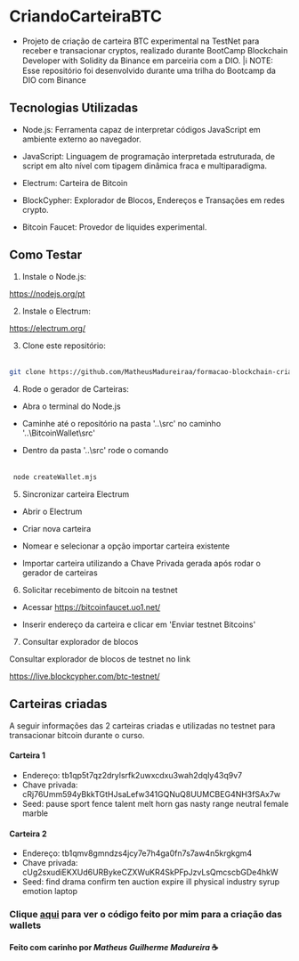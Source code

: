 # CriandoCarteiraBTC
<p align="center>
  <img src="assets/Bitcoin_logo.webp" alt="Bitcoin Wallet" width="700">  
</p>

- Projeto de criação de carteira BTC experimental na TestNet para receber e transacionar cryptos, realizado durante BootCamp Blockchain Developer with Solidity da Binance em parceiria com a DIO.
|ℹ️ NOTE: Esse repositório foi desenvolvido durante uma trilha do Bootcamp da DIO com  Binance


## Tecnologias Utilizadas

- Node.js: Ferramenta capaz de interpretar códigos JavaScript em ambiente externo ao navegador.

- JavaScript: Linguagem de programação interpretada estruturada, de script em alto nível com tipagem dinâmica fraca e multiparadigma.

- Electrum: Carteira de Bitcoin

- BlockCypher: Explorador de Blocos, Endereços e Transações em redes crypto.

- Bitcoin Faucet: Provedor de liquides experimental.



## Como Testar

1. Instale o Node.js:

  https://nodejs.org/pt


2. Instale o Electrum:

  https://electrum.org/

3. Clone este repositório:

```bash

git clone https://github.com/MatheusMadureiraa/formacao-blockchain-criando-wallet.git

```

4. Rode o gerador de Carteiras:

- Abra o terminal do Node.js

- Caminhe até o repositório na pasta '..\src' no caminho '..\BitcoinWallet\src'

- Dentro da pasta '..\src' rode o comando

 ```bash

  node createWallet.mjs

 ```

5. Sincronizar carteira Electrum

- Abrir o Electrum

- Criar nova carteira

- Nomear e selecionar a opção importar carteira existente

- Importar carteira utilizando a Chave Privada gerada após rodar o gerador de carteiras

6. Solicitar recebimento de bitcoin na testnet

- Acessar https://bitcoinfaucet.uo1.net/

- Inserir endereço da carteira e clicar em 'Enviar testnet Bitcoins'


7. Consultar explorador de blocos

Consultar explorador de blocos de testnet no link

https://live.blockcypher.com/btc-testnet/


## Carteiras criadas

A seguir informações das 2 carteiras criadas e utilizadas no testnet para transacionar bitcoin durante o curso.

#### **Carteira 1**

- Endereço: tb1qp5t7qz2drylsrfk2uwxcdxu3wah2dqly43q9v7
- Chave privada: cRj76Umm594yBkkTGtHJsaLefw341GQNuQ8UUMCBEG4NH3fSAx7w
- Seed: pause sport fence talent melt horn gas nasty range neutral female marble



#### **Carteira 2**

- Endereço: tb1qmv8gmndzs4jcy7e7h4ga0fn7s7aw4n5krgkgm4
- Chave privada: cUg2sxudiEKXUd6URBykeCZXWuKR4SkPFpJzvLsQmcscbGDe4hkW
- Seed: find drama confirm ten auction expire ill physical industry syrup emotion laptop

### Clique [aqui](https://github.com/MatheusMadureiraa/formacao-blockchain-criando-wallet/blob/main/Modulo%2001%20Fundamentos%20da%20Blockchain/Curso%2001%20Introducao%20a%20Blockchain/BitcoinWallet/src/createWallet.mjs) para ver o código feito por mim para a criação das wallets

#### Feito com carinho por *Matheus Guilherme Madureira* ☕
